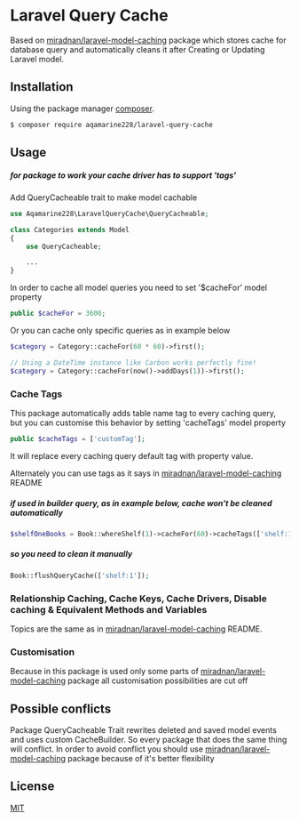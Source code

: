 # Laravel Query Cache

Based on [miradnan/laravel-model-caching](https://github.com/miradnan/laravel-model-caching) package which stores cache for database query and automatically cleans it
after Creating or Updating Laravel model.

## Installation

Using the package manager [composer](https://getcomposer.org).

```bash
$ composer require aqamarine228/laravel-query-cache
```

## Usage

##### for package to work your cache driver has to support 'tags'

Add QueryCacheable trait to make model cachable

```php
use Aqamarine228\LaravelQueryCache\QueryCacheable;

class Categories extends Model
{
    use QueryCacheable;

    ...
}
```

In order to cache all model queries you need to set '$cacheFor' model property

```php
public $cacheFor = 3600;
```

Or you can cache only specific queries as in example below

```php
$category = Category::cacheFor(60 * 60)->first();

// Using a DateTime instance like Carbon works perfectly fine!
$category = Category::cacheFor(now()->addDays(1))->first();
```

### Cache Tags

This package automatically adds table name tag to every caching query, but you can customise this behavior by setting
'cacheTags' model property

```php
public $cacheTags = ['customTag'];
```

It will replace every caching query default tag with property value.

Alternately you can use tags as it says in [miradnan/laravel-model-caching](https://github.com/miradnan/laravel-model-caching) README


##### if used in builder query, as in example below, cache won't be cleaned automatically

```php
$shelfOneBooks = Book::whereShelf(1)->cacheFor(60)->cacheTags(['shelf:1'])->get();
```

##### so you need to clean it manually

```php
Book::flushQueryCache(['shelf:1']);
```

### Relationship Caching, Cache Keys, Cache Drivers, Disable caching & Equivalent Methods and Variables

Topics are the same as in [miradnan/laravel-model-caching](https://github.com/miradnan/laravel-model-caching) README.

### Customisation

Because in this package is used only some parts of [miradnan/laravel-model-caching](https://github.com/miradnan/laravel-model-caching)
package all customisation possibilities are cut off

## Possible conflicts

Package QueryCacheable Trait rewrites deleted and saved model events and uses custom CacheBuilder.
So every package that does the same thing will conflict. In order to avoid conflict you should use
[miradnan/laravel-model-caching](https://github.com/miradnan/laravel-model-caching) package because of it's better flexibility

## License
[MIT](https://choosealicense.com/licenses/mit/)